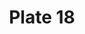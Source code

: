 ---
pid: '18'
an: '6'
title: Plate 18
rev_year: 
_date: '1797'
caption: Bonnet négligeé à Tuyaux. Redingotte en soie bordée d'une très-large Bande
  de velours.
translation: Informal bonnet adorned with piping. Redingotte (oversized coat) in silk
  with a very broad velvet trim.
student: Meghan Collins
keywords: 
permalink: /plates/18/
layout: plate-page
---